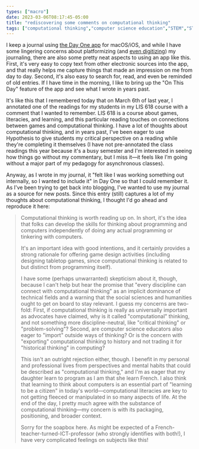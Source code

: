 ```yaml
---
types: ["macro"]
date: 2023-03-06T08:17:45-05:00
title: "rediscovering some comments on computational thinking"
tags: ["computational thinking","computer science education","STEM","STEM education","journaling","Day One","platforms","digital","analog vs. digital","Hypothesis","games","literacies","LIS 618","social annotation","asynchronous teaching"]
---
```

I keep a journal using [the Day One app](https://dayoneapp.com/) for macOS/iOS, and while I have some lingering concerns about platformizing (and [even digitizing](https://spencergreenhalgh.com/relationships/digital-journaling-of-analog-letters/)) my journaling, there are also some pretty neat aspects to using an app like this. First, it's very easy to copy text from other electronic sources into the app, and that really helps me capture things that made an impression on me from day to day. Second, it's also easy to search for, read, and even be reminded of old entries. If I have time in the morning, I like to bring up the "On This Day" feature of the app and see what I wrote in years past.

It's like this that I remembered today that on March 6th of last year, I annotated one of the readings for my students in my LIS 618 course with a comment that I wanted to remember. LIS 618 is a course about games, literacies, and learning, and this particular reading touches on connections between games and computational thinking. I have a lot of thoughts about computational thinking, and in years past, I've been eager to use Hypothesis to give students my critical perspective on a reading while they're completing it themselves (I have not pre-annotated the class readings this year because it's a busy semester and I'm interested in seeing how things go without my commentary, but I miss it—it feels like I'm going without a major part of my pedagogy for asynchronous classes). 

Anyway, as I wrote in my journal, it "felt like I was working something out internally, so I wanted to include it" in Day One so that I could remember it. As I've been trying to get back into blogging, I've wanted to use my journal as a source for new posts. Since this entry (still) captures a lot of my thoughts about computational thinking, I thought I'd go ahead and reproduce it here:

> Computational thinking is worth reading up on. In short, it's the idea that folks can develop the skills for thinking about programming and computers independently of doing any actual programming or tinkering with computers.
> 
> It's an important idea with good intentions, and it certainly provides a strong rationale for offering game design activities (including designing tabletop games, since computational thinking is related to but distinct from programming itself).
> 
> I have some (perhaps unwarranted) skepticism about it, though, because I can't help but hear the promise that "every discipline can connect with computational thinking" as an implicit dominance of technical fields and a warning that the social sciences and humanities ought to get on board to stay relevant. I guess my concerns are two-fold: First, if computational thinking is really as universally important as advocates have claimed, why is it called "computational" thinking, and not something more discipline-neutral, like "critical thinking" or "problem-solving"? Second, are computer science educators also eager to "import" outside ways of thinking? Or is the concern with "exporting" computational thinking to history and not trading it for "historical thinking" in computing?
> 
> This isn't an outright rejection either, though. I benefit in my personal and professional lives from perspectives and mental habits that could be described as "computational thinking," and I'm as eager that my daughter learn to program as I am that she learn French. I also think that learning to think about computers is an essential part of "learning to be a citizen" in today's world—computational literacies are key to not getting fleeced or manipulated in so many aspects of life. At the end of the day, I pretty much agree with the substance of computational thinking—my concern is with its packaging, positioning, and broader context.
> 
> Sorry for the soapbox here. As might be expected of a French-teacher-turned-ICT-professor (who strongly identifies with both!), I have very complicated feelings on subjects like this!
